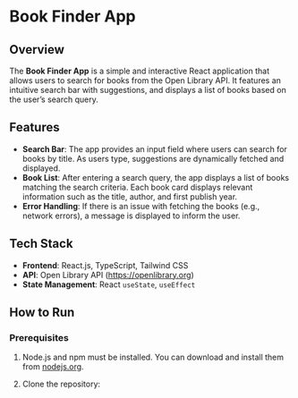 # Book Finder App

## Overview

The **Book Finder App** is a simple and interactive React application that allows users to search for books from the Open Library API. It features an intuitive search bar with suggestions, and displays a list of books based on the user’s search query.

## Features

- **Search Bar**: The app provides an input field where users can search for books by title. As users type, suggestions are dynamically fetched and displayed.
- **Book List**: After entering a search query, the app displays a list of books matching the search criteria. Each book card displays relevant information such as the title, author, and first publish year.
- **Error Handling**: If there is an issue with fetching the books (e.g., network errors), a message is displayed to inform the user.

## Tech Stack

- **Frontend**: React.js, TypeScript, Tailwind CSS
- **API**: Open Library API (https://openlibrary.org)
- **State Management**: React `useState`, `useEffect`

## How to Run

### Prerequisites

1. Node.js and npm must be installed. You can download and install them from [nodejs.org](https://nodejs.org).

2. Clone the repository:

```bash

```
